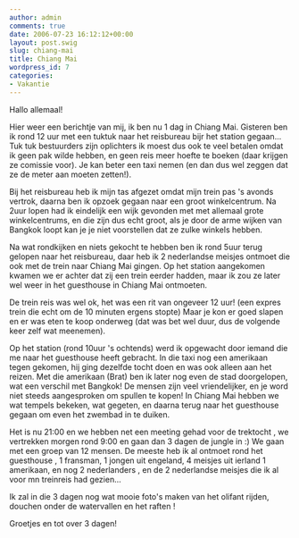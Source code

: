 ```yaml
---
author: admin
comments: true
date: 2006-07-23 16:12:12+00:00
layout: post.swig
slug: chiang-mai
title: Chiang Mai
wordpress_id: 7
categories:
- Vakantie
---
```


Hallo allemaal!

Hier weer een berichtje van mij, ik ben nu 1 dag in Chiang Mai. Gisteren ben ik rond 12 uur met een tuktuk naar
het reisbureau bijr het station gegaan... Tuk tuk bestuurders zijn oplichters ik moest dus ook te veel betalen
omdat ik geen pak wilde hebben, en geen reis meer hoefte te boeken (daar krijgen ze comissie voor). Je kan beter
een taxi nemen (en dan dus wel zeggen dat ze de meter aan moeten zetten!).

Bij het reisbureau heb ik mijn tas afgezet omdat mijn trein pas 's avonds vertrok, daarna ben ik opzoek gegaan naar
een groot winkelcentrum. Na 2uur lopen had ik eindelijk een wijk gevonden met met allemaal grote winkelcentrums, en die zijn
dus echt groot, als je door de arme wijken van Bangkok loopt kan je je niet voorstellen dat ze zulke winkels hebben.



Na wat rondkijken en niets gekocht te hebben ben ik rond 5uur terug gelopen naar het reisbureau, daar heb ik 2 nederlandse
meisjes ontmoet die ook met de trein naar Chiang Mai gingen. Op het station aangekomen kwamen we er achter dat zij een trein
eerder hadden, maar ik zou ze later wel weer in het guesthouse in Chiang Mai ontmoeten.


De trein reis was wel ok, het was een rit van ongeveer 12 uur! (een expres trein die echt om de 10 minuten ergens stopte) Maar
je kon er goed slapen en er was eten te koop onderweg (dat was bet wel duur, dus de volgende keer zelf wat meenemen).



Op het station (rond 10uur 's ochtends) werd ik opgewacht door iemand die me naar het guesthouse heeft gebracht. In die taxi nog een amerikaan tegen
gekomen, hij ging dezelfde tocht doen en was ook alleen aan het reizen. Met die amerikaan (Brat) ben ik later nog even de stad
doorgelopen, wat een verschil met Bangkok! De mensen zijn veel vriendelijker, en je word niet steeds aangesproken om spullen te kopen!
In Chiang Mai hebben we wat tempels bekeken, wat gegeten, en daarna terug naar het guesthouse gegaan om even het zwembad in te duiken.



Het is nu 21:00 en we hebben net een meeting gehad voor de trektocht , we vertrekken morgen rond 9:00 en gaan dan 3 dagen de jungle in :) We
gaan met een groep van 12 mensen. De meeste heb ik al ontmoet rond het guesthouse , 1 fransman, 1 jongen uit engeland, 4 meisjes uit ierland
1 amerikaan, en nog 2 nederlanders , en de 2 nederlandse meisjes die ik al voor mn treinreis had gezien...

Ik zal in die 3 dagen nog wat mooie foto's maken van het olifant rijden, douchen onder de watervallen en het raften !

Groetjes en tot over 3 dagen!



